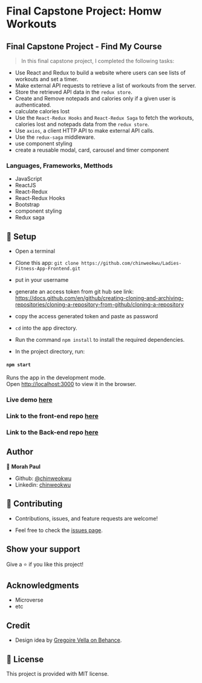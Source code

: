 # Final Capstone Project: Homw Workouts

## Final Capstone Project - Find My Course

> In this final capstone project, I completed the following tasks:

- Use React and Redux to build a website where users can see lists of workouts and set a timer.
- Make external API requests to retrieve a list of workouts from the server.
- Store the retrieved API data in the `redux store`.
- Create and Remove notepads and calories only if a given user is authenticated.
- calculate calories lost
- Use the `React-Redux Hooks` and `React-Redux Saga` to fetch the workouts, calories lost and notepads data from the `redux store`.
- Use `axios`, a client HTTP API to make external API calls.
- Use the `redux-saga` middleware.
- use component styling
- create a reusable modal, card, carousel and timer component

### Languages, Frameworks, Metthods

- JavaScript
- ReactJS
- React-Redux
- React-Redux Hooks
- Bootstrap
- component styling
- Redux saga

## 📝 Setup

- Open a terminal

- Clone this app:
  `git clone https://github.com/chinweokwu/Ladies-Fitness-App-Frontend.git`
- put in your username

- generate an access token from git hub see link: https://docs.github.com/en/github/creating-cloning-and-archiving-repositories/cloning-a-repository-from-github/cloning-a-repository

- copy the access generated token and paste as password

- `cd` into the app directory.

- Run the command `npm install` to install the required dependencies.

- In the project directory, run:

#### `npm start`

Runs the app in the development mode.\
Open [http://localhost:3000](http://localhost:3000) to view it in the browser.

### Live demo [here](https://wonderful-pare-121d86.netlify.app)

### Link to the front-end repo [here](https://github.com/chinweokwu/Ladies-Fitness-App-Frontend.git)

### Link to the Back-end repo [here](https://github.com/chinweokwu/Ladies-Fitness-App-Backend.git)

## Author

👤 **Morah Paul**

- Github: [@chinweokwu](https://github.com/chinweokwu)
- Linkedin: [chinweokwu](https://www.linkedin.com/in/morah-paul/)

## 🤝 Contributing

- Contributions, issues, and feature requests are welcome!

- Feel free to check the [issues page](https://github.com/chinweokwu/Ladies-Fitness-App-Frontend/issues).

## Show your support

Give a ⭐️ if you like this project!

## Acknowledgments

- Microverse
- etc

## Credit

- Design idea by [ Gregoire Vella on Behance](https://www.behance.net/gallery/13271423/Bodytrackit-An-iOs-app-Branding-UX-and-UI).

## 📝 License

This project is provided with MIT license.
